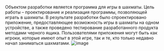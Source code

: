 Объектом разработки является программа для игры в шахматы.
Цель работы – проектирование и реализация программы, позволяющей играть в шахматы.
В результате разработки было спроектировано приложение, предоставляющее возможность игры в шахматы на одном устройстве, а также проведено тестирование разработанного продукта методами черного ящика.
Пользователями приложения могут быть как игроки, которые имеют опыт в этой игре, так и те, кто только недавно начал заниматься шахматами.
![image](https://github.com/user-attachments/assets/6f13f3f0-d345-4b52-b632-061568955028)
